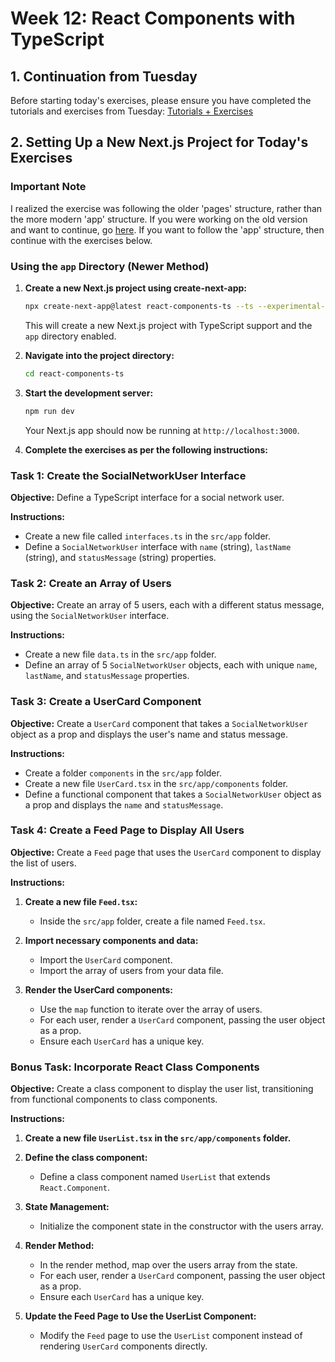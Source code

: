 
# Week 12: React Components with TypeScript

## 1. Continuation from Tuesday
Before starting today's exercises, please ensure you have completed the tutorials and exercises from Tuesday:
[Tutorials + Exercises](https://github.com/StartSteps-Digital-Education-GmbH/Module-3-TypeScript-Frontend-and-Object-Oriented-Programming-Concepts/blob/main/3%20-%20TypeScript%2C%20Frontend%20and%20Object-Oriented%20Programming%20Concepts/Week%2012/1%2C2%20NextJS%20introduction/Afternoon/Tutorials%2BExercises.md)

## 2. Setting Up a New Next.js Project for Today's Exercises

### Important Note

I realized the exercise was following the older 'pages' structure, rather than the more modern 'app' structure. If you were working on the old version and want to continue, go [here](https://github.com/StartSteps-Digital-Education-GmbH/Module-3-TypeScript-Frontend-and-Object-Oriented-Programming-Concepts/blob/main/3%20-%20TypeScript,%20Frontend%20and%20Object-Oriented%20Programming%20Concepts/Week%2012/3%20React%20Components%20with%20TypeScript/Afternoon/Components_exercise_Pages_structure.md). If you want to follow the 'app' structure, then continue with the exercises below.


### Using the `app` Directory (Newer Method)

1. **Create a new Next.js project using create-next-app:**
   ```sh
   npx create-next-app@latest react-components-ts --ts --experimental-app
   ```
   This will create a new Next.js project with TypeScript support and the `app` directory enabled.

2. **Navigate into the project directory:**
   ```sh
   cd react-components-ts
   ```

3. **Start the development server:**
   ```sh
   npm run dev
   ```
   Your Next.js app should now be running at `http://localhost:3000`.

4. **Complete the exercises as per the following instructions:**

### Task 1: Create the SocialNetworkUser Interface
**Objective:** Define a TypeScript interface for a social network user.

**Instructions:**
- Create a new file called `interfaces.ts` in the `src/app` folder.
- Define a `SocialNetworkUser` interface with `name` (string), `lastName` (string), and `statusMessage` (string) properties.

### Task 2: Create an Array of Users
**Objective:** Create an array of 5 users, each with a different status message, using the `SocialNetworkUser` interface.

**Instructions:**
- Create a new file `data.ts` in the `src/app` folder.
- Define an array of 5 `SocialNetworkUser` objects, each with unique `name`, `lastName`, and `statusMessage` properties.

### Task 3: Create a UserCard Component
**Objective:** Create a `UserCard` component that takes a `SocialNetworkUser` object as a prop and displays the user's name and status message.

**Instructions:**
- Create a folder `components` in the `src/app` folder.
- Create a new file `UserCard.tsx` in the `src/app/components` folder.
- Define a functional component that takes a `SocialNetworkUser` object as a prop and displays the `name` and `statusMessage`.

### Task 4: Create a Feed Page to Display All Users
**Objective:** Create a `Feed` page that uses the `UserCard` component to display the list of users.

**Instructions:**
1. **Create a new file `Feed.tsx`:**
   - Inside the `src/app` folder, create a file named `Feed.tsx`.

2. **Import necessary components and data:**
   - Import the `UserCard` component.
   - Import the array of users from your data file.

3. **Render the UserCard components:**
   - Use the `map` function to iterate over the array of users.
   - For each user, render a `UserCard` component, passing the user object as a prop.
   - Ensure each `UserCard` has a unique key.

### Bonus Task: Incorporate React Class Components
**Objective:** Create a class component to display the user list, transitioning from functional components to class components.

**Instructions:**
1. **Create a new file `UserList.tsx` in the `src/app/components` folder.**
2. **Define the class component:**
   - Define a class component named `UserList` that extends `React.Component`.

3. **State Management:**
   - Initialize the component state in the constructor with the users array.

4. **Render Method:**
   - In the render method, map over the users array from the state.
   - For each user, render a `UserCard` component, passing the user object as a prop.
   - Ensure each `UserCard` has a unique key.

5. **Update the Feed Page to Use the UserList Component:**
   - Modify the `Feed` page to use the `UserList` component instead of rendering `UserCard` components directly.
